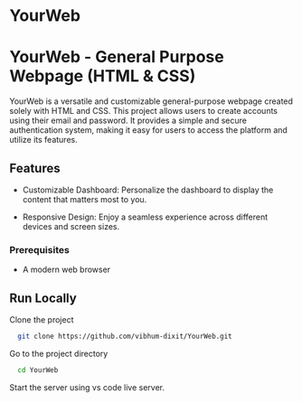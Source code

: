 
# YourWeb

# YourWeb - General Purpose Webpage (HTML & CSS)

YourWeb is a versatile and customizable general-purpose webpage created solely with HTML and CSS. This project allows users to create accounts using their email and password. It provides a simple and secure authentication system, making it easy for users to access the platform and utilize its features.

## Features

- Customizable Dashboard: Personalize the dashboard to display the content that matters most to you.

- Responsive Design: Enjoy a seamless experience across different devices and screen sizes.

### Prerequisites

- A modern web browser

## Run Locally

Clone the project

```bash
  git clone https://github.com/vibhum-dixit/YourWeb.git
```

Go to the project directory

```bash
  cd YourWeb
```

Start the server using vs code live server.


